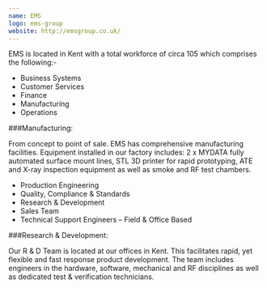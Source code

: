 ```yaml
---
name: EMS
logo: ems-group
website: http://emsgroup.co.uk/
---
```


EMS is located in Kent with a total workforce of circa 105 which comprises the following:-

- Business Systems
- Customer Services
- Finance
- Manufacturing
- Operations

###Manufacturing:

From concept to point of sale. EMS has comprehensive manufacturing facilities. Equipment installed in our factory includes: 2 x MYDATA fully automated surface mount lines, STL 3D printer for rapid prototyping, ATE and X-ray inspection equipment as well as smoke and RF test chambers.

- Production Engineering
- Quality, Compliance & Standards
- Research & Development
- Sales Team
- Technical Support Engineers – Field & Office Based

###Research & Development:

Our R & D Team is located at our offices in Kent. This facilitates rapid, yet flexible and fast response product development. The team includes engineers in the hardware, software, mechanical and RF disciplines as well as dedicated test & verification technicians.